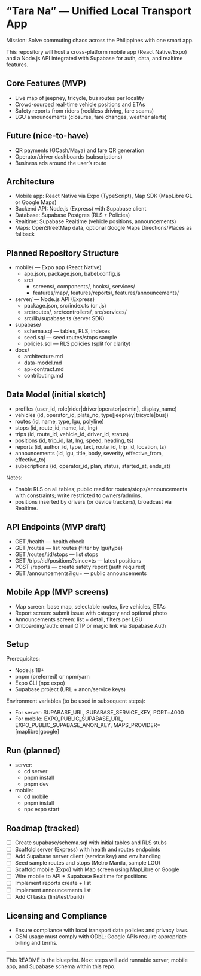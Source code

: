 # “Tara Na” — Unified Local Transport App

Mission: Solve commuting chaos across the Philippines with one smart app.

This repository will host a cross-platform mobile app (React Native/Expo) and a Node.js API integrated with Supabase for auth, data, and realtime features.

## Core Features (MVP)
- Live map of jeepney, tricycle, bus routes per locality
- Crowd-sourced real-time vehicle positions and ETAs
- Safety reports from riders (reckless driving, fare scams)
- LGU announcements (closures, fare changes, weather alerts)

## Future (nice-to-have)
- QR payments (GCash/Maya) and fare QR generation
- Operator/driver dashboards (subscriptions)
- Business ads around the user’s route

## Architecture
- Mobile app: React Native via Expo (TypeScript), Map SDK (MapLibre GL or Google Maps)
- Backend API: Node.js (Express) with Supabase client
- Database: Supabase Postgres (RLS + Policies)
- Realtime: Supabase Realtime (vehicle positions, announcements)
- Maps: OpenStreetMap data, optional Google Maps Directions/Places as fallback

## Planned Repository Structure
- mobile/ — Expo app (React Native)
  - app.json, package.json, babel.config.js
  - src/
    - screens/, components/, hooks/, services/
    - features/map/, features/reports/, features/announcements/
- server/ — Node.js API (Express)
  - package.json, src/index.ts (or .js)
  - src/routes/, src/controllers/, src/services/
  - src/lib/supabase.ts (server SDK)
- supabase/
  - schema.sql — tables, RLS, indexes
  - seed.sql — seed routes/stops sample
  - policies.sql — RLS policies (split for clarity)
- docs/
  - architecture.md
  - data-model.md
  - api-contract.md
  - contributing.md

## Data Model (initial sketch)
- profiles (user_id, role[rider|driver|operator|admin], display_name)
- vehicles (id, operator_id, plate_no, type[jeepney|tricycle|bus])
- routes (id, name, type, lgu, polyline)
- stops (id, route_id, name, lat, lng)
- trips (id, route_id, vehicle_id, driver_id, status)
- positions (id, trip_id, lat, lng, speed, heading, ts)
- reports (id, author_id, type, text, route_id, trip_id, location, ts)
- announcements (id, lgu, title, body, severity, effective_from, effective_to)
- subscriptions (id, operator_id, plan, status, started_at, ends_at)

Notes:
- Enable RLS on all tables; public read for routes/stops/announcements with constraints; write restricted to owners/admins.
- positions inserted by drivers (or device trackers), broadcast via Realtime.

## API Endpoints (MVP draft)
- GET /health — health check
- GET /routes — list routes (filter by lgu/type)
- GET /routes/:id/stops — list stops
- GET /trips/:id/positions?since=ts — latest positions
- POST /reports — create safety report (auth required)
- GET /announcements?lgu= — public announcements

## Mobile App (MVP screens)
- Map screen: base map, selectable routes, live vehicles, ETAs
- Report screen: submit issue with category and optional photo
- Announcements screen: list + detail, filters per LGU
- Onboarding/auth: email OTP or magic link via Supabase Auth

## Setup
Prerequisites:
- Node.js 18+
- pnpm (preferred) or npm/yarn
- Expo CLI (npx expo)
- Supabase project (URL + anon/service keys)

Environment variables (to be used in subsequent steps):
- For server: SUPABASE_URL, SUPABASE_SERVICE_KEY, PORT=4000
- For mobile: EXPO_PUBLIC_SUPABASE_URL, EXPO_PUBLIC_SUPABASE_ANON_KEY, MAPS_PROVIDER=[maplibre|google]

## Run (planned)
- server:
  - cd server
  - pnpm install
  - pnpm dev
- mobile:
  - cd mobile
  - pnpm install
  - npx expo start

## Roadmap (tracked)
- [ ] Create supabase/schema.sql with initial tables and RLS stubs
- [ ] Scaffold server (Express) with health and routes endpoints
- [ ] Add Supabase server client (service key) and env handling
- [ ] Seed sample routes and stops (Metro Manila, sample LGU)
- [ ] Scaffold mobile (Expo) with Map screen using MapLibre or Google
- [ ] Wire mobile to API + Supabase Realtime for positions
- [ ] Implement reports create + list
- [ ] Implement announcements list
- [ ] Add CI tasks (lint/test/build)

## Licensing and Compliance
- Ensure compliance with local transport data policies and privacy laws.
- OSM usage must comply with ODbL; Google APIs require appropriate billing and terms.

---
This README is the blueprint. Next steps will add runnable server, mobile app, and Supabase schema within this repo.